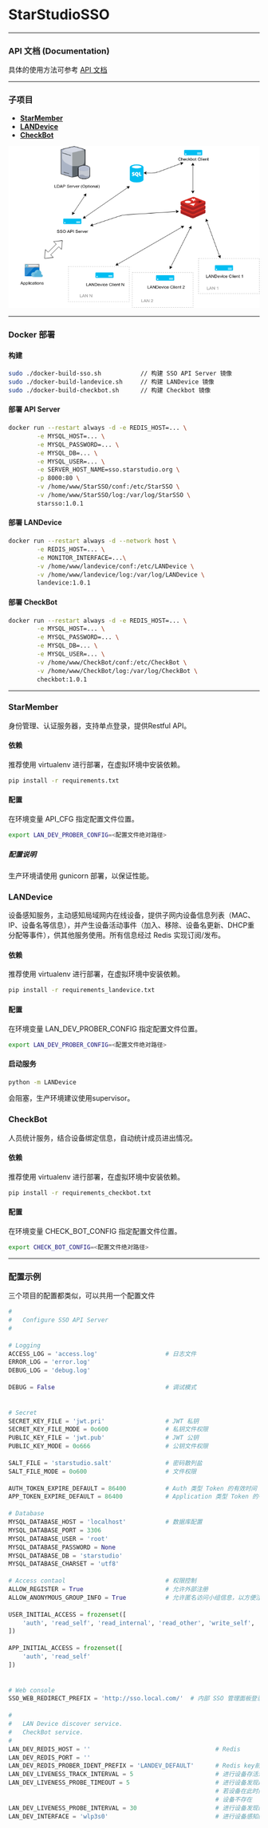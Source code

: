 # StarStudioSSO

---

### API 文档 (Documentation)

具体的使用方法可参考 [API 文档](api.md)

---

### 子项目

- **[StarMember](#starmember)**
- **[LANDevice](#landevice)**
- [**CheckBot**](#checkbot)





![Architecture](Architecture.png)

---

### Docker 部署

#### 构建

```bash
sudo ./docker-build-sso.sh           // 构建 SSO API Server 镜像
sudo ./docker-build-landevice.sh     // 构建 LANDevice 镜像
sudo ./docker-build-checkbot.sh      // 构建 Checkbot 镜像
```

#### 部署 API Server

```bash
docker run --restart always -d -e REDIS_HOST=... \
        -e MYSQL_HOST=... \
        -e MYSQL_PASSWORD=... \
        -e MYSQL_DB=... \
        -e MYSQL_USER=... \
        -e SERVER_HOST_NAME=sso.starstudio.org \
        -p 8000:80 \
        -v /home/www/StarSSO/conf:/etc/StarSSO \
        -v /home/www/StarSSO/log:/var/log/StarSSO \
        starsso:1.0.1
```

#### 部署 LANDevice

```bash
docker run --restart always -d --network host \
    	-e REDIS_HOST=... \
    	-e MONITOR_INTERFACE=...\
        -v /home/www/landevice/conf:/etc/LANDevice \
        -v /home/www/landevice/log:/var/log/LANDevice \
        landevice:1.0.1
```

#### 部署 CheckBot

```bash
docker run --restart always -d -e REDIS_HOST=... \
        -e MYSQL_HOST=... \
        -e MYSQL_PASSWORD=... \
        -e MYSQL_DB=... \
        -e MYSQL_USER=... \
        -v /home/www/CheckBot/conf:/etc/CheckBot \
        -v /home/www/CheckBot/log:/var/log/CheckBot \
        checkbot:1.0.1
```

---

### StarMember

身份管理、认证服务器，支持单点登录，提供Restful API。

#### 依赖

推荐使用 virtualenv 进行部署，在虚拟环境中安装依赖。

```bash
pip install -r requirements.txt
```

#### 配置

在环境变量 API_CFG 指定配置文件位置。

```bash
export LAN_DEV_PROBER_CONFIG=<配置文件绝对路径>
```

##### 配置说明

生产环境请使用 gunicorn 部署，以保证性能。



### LANDevice

设备感知服务，主动感知局域网内在线设备，提供子网内设备信息列表（MAC、IP、设备名等信息），并产生设备活动事件（加入、移除、设备名更新、DHCP重分配等事件），供其他服务使用。所有信息经过 Redis 实现订阅/发布。



#### 依赖

推荐使用 virtualenv 进行部署，在虚拟环境中安装依赖。

```bash
pip install -r requirements_landevice.txt
```

#### 配置

在环境变量 LAN_DEV_PROBER_CONFIG 指定配置文件位置。

```bash
export LAN_DEV_PROBER_CONFIG=<配置文件绝对路径>
```

#### 启动服务

```bash
python -m LANDevice
```

会阻塞，生产环境建议使用supervisor。



### CheckBot 

人员统计服务，结合设备绑定信息，自动统计成员进出情况。



#### 依赖

推荐使用 virtualenv 进行部署，在虚拟环境中安装依赖。

```bash
pip install -r requirements_checkbot.txt
```

#### 配置

在环境变量 CHECK_BOT_CONFIG 指定配置文件位置。

```bash
export CHECK_BOT_CONFIG=<配置文件绝对路径>
```

---

### 配置示例

三个项目的配置都类似，可以共用一个配置文件

```python
#
#   Configure SSO API Server
#

# Logging
ACCESS_LOG = 'access.log'                   # 日志文件
ERROR_LOG = 'error.log'
DEBUG_LOG = 'debug.log'

DEBUG = False                               # 调试模式


# Secret
SECRET_KEY_FILE = 'jwt.pri'                 # JWT 私钥
SECRET_KEY_FILE_MODE = 0o600                # 私钥文件权限
PUBLIC_KEY_FILE = 'jwt.pub'                 # JWT 公钥
PUBLIC_KEY_MODE = 0o666                     # 公钥文件权限

SALT_FILE = 'starstudio.salt'               # 密码散列盐
SALT_FILE_MODE = 0o600                      # 文件权限

AUTH_TOKEN_EXPIRE_DEFAULT = 86400           # Auth 类型 Token 的有效时间 (秒)
APP_TOKEN_EXPIRE_DEFAULT = 86400            # Application 类型 Token 的有效时间 (秒)

# Database
MYSQL_DATABASE_HOST = 'localhost'           # 数据库配置
MYSQL_DATABASE_PORT = 3306
MYSQL_DATABASE_USER = 'root'
MYSQL_DATABASE_PASSWORD = None
MYSQL_DATABASE_DB = 'starstudio'
MYSQL_DATABASE_CHARSET = 'utf8'

# Access contaol                            # 权限控制
ALLOW_REGISTER = True                       # 允许外部注册
ALLOW_ANONYMOUS_GROUP_INFO = True           # 允许匿名访问小组信息，以方便注册

USER_INITIAL_ACCESS = frozenset([
    'auth', 'read_self', 'read_internal', 'read_other', 'write_self', 'read_group'
])

APP_INITIAL_ACCESS = frozenset([
    'auth', 'read_self'
])


# Web console
SSO_WEB_REDIRECT_PREFIX = 'http://sso.local.com/'  # 内部 SSO 管理面板登录的Redirect前缀

#
#   LAN Device discover service.
#   CheckBot service.
#
LAN_DEV_REDIS_HOST = ''                                   # Redis
LAN_DEV_REDIS_PORT = ''
LAN_DEV_REDIS_PROBER_IDENT_PREFIX = 'LANDEV_DEFAULT'      # Redis key前缀，用于区分应用
LAN_DEV_LIVENESS_TRACK_INTERVAL = 5                       # 进行设备存活测试的时间间隔
LAN_DEV_LIVENESS_PROBE_TIMEOUT = 5                        # 进行设备发现超时时间
                                                          # 若设备在此时间内无响应，则判断
                                                          # 设备不存在
LAN_DEV_LIVENESS_PROBE_INTERVAL = 30                      # 进行设备发现的时间间隔
LAN_DEV_INTERFACE = 'wlp3s0'                              # 进行设备感知的接口名称
```

